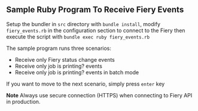 ## Sample Ruby Program To Receive Fiery Events

Setup the bundler in `src` directory with `bundle install`, modify `fiery_events.rb` in the configuration section to connect to the Fiery then execute the script with `bundle exec ruby fiery_events.rb`

The sample program runs three scenarios:
  * Receive only Fiery status change events
  * Receive only job is printing? events
  * Receive only job is printing? events in batch mode
 
If you want to move to the next scenario, simply press `enter` key

**Note** Always use secure connection (HTTPS) when connecting to Fiery API in production.